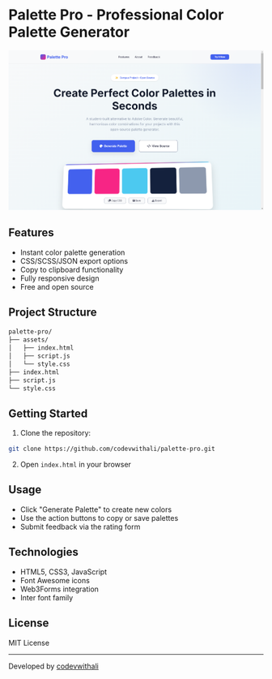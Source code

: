 # Palette Pro - Professional Color Palette Generator

![Palette Pro Screenshot](assets/colorpalette.png)

## Features
- Instant color palette generation
- CSS/SCSS/JSON export options
- Copy to clipboard functionality
- Fully responsive design
- Free and open source

## Project Structure
```
palette-pro/
├── assets/
│   ├── index.html
│   ├── script.js
│   └── style.css
├── index.html
├── script.js
└── style.css
```

## Getting Started
1. Clone the repository:
```bash
git clone https://github.com/codevwithali/palette-pro.git
```
2. Open `index.html` in your browser

## Usage
- Click "Generate Palette" to create new colors
- Use the action buttons to copy or save palettes
- Submit feedback via the rating form

## Technologies
- HTML5, CSS3, JavaScript
- Font Awesome icons
- Web3Forms integration
- Inter font family

## License
MIT License

---

Developed by [codevwithali](https://github.com/ipangbbd)
